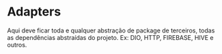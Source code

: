 # Adapters
Aqui deve ficar toda e qualquer abstração de package de terceiros, todas as dependências abstraídas do projeto.
Ex: DIO, HTTP, FIREBASE, HIVE e outros.